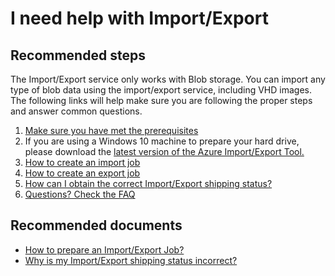 <properties
    pageTitle="I need help with Import/Export"
    description="I need help with Import/Export"
    service="microsoft.classicstorage"
    resource="storageaccounts"
    authors="kasparks"
    displayOrder="2"
    selfHelpType="resource"
    supportTopicIds=""
    resourceTags=""
    productPesIds="15629"
    cloudEnvironments="MoonCake"
/>

# I need help with Import/Export

## **Recommended steps**

The Import/Export service only works with Blob storage. You can import any type of blob data using the import/export service, including VHD images. The following links will help make sure you are following the proper steps and answer common questions.

1. [Make sure you have met the prerequisites](https://docs.azure.cn/storage/common/storage-import-export-service#pre-requisites)
2. If you are using a Windows 10 machine to prepare your hard drive, please download the [latest version of the Azure Import/Export Tool.](http://go.microsoft.com/fwlink/?LinkID=301900&clcid=0x409)
3. [How to create an import job](https://docs.azure.cn/storage/common/storage-import-export-service#how-to-create-an-import-job)
4. [How to create an export job](https://docs.azure.cn/storage/common/storage-import-export-service#how-to-create-an-export-job)
5. [How can I obtain the correct Import/Export shipping status?](https://docs.azure.cn/storage/common/storage-import-export-service#track-job-status-in-the-classic-portal0)
6. [Questions? Check the FAQ](https://docs.azure.cn/storage/common/storage-import-export-service#frequently-asked-questions)

## **Recommended documents**

* [How to prepare an Import/Export Job?](https://docs.azure.cn/storage/common/storage-import-export-service#create-an-import-job-in-the-classic-portal)<br>
* [Why is my Import/Export shipping status incorrect?](https://docs.azure.cn/storage/common/storage-import-export-service#track-job-status-in-the-classic-portal)
